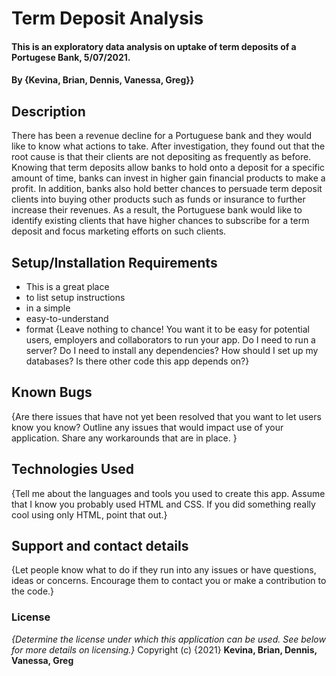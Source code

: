 # Term Deposit Analysis
#### This is an exploratory data analysis on uptake of term deposits of a Portugese Bank, 5/07/2021.
#### By **{Kevina, Brian, Dennis, Vanessa, Greg}}**
## Description
There has been a revenue decline for a Portuguese bank and they would like to know what actions to take. After investigation, they found out that the root cause is that their clients are not depositing as frequently as before. Knowing that term deposits allow banks to hold onto a deposit for a specific amount of time, banks can invest in higher gain financial products to make a profit. In addition, banks also hold better chances to persuade term deposit clients into buying other products such as funds or insurance to further increase their revenues. As a result, the Portuguese bank would like to identify existing clients that have higher chances to subscribe for a term deposit and focus marketing efforts on such clients.

## Setup/Installation Requirements
* This is a great place
* to list setup instructions
* in a simple
* easy-to-understand
* format
{Leave nothing to chance! You want it to be easy for potential users, employers and collaborators to run your app. Do I need to run a server? Do I need to install any dependencies? How should I set up my databases? Is there other code this app depends on?}
## Known Bugs
{Are there issues that have not yet been resolved that you want to let users know you know? Outline any issues that would impact use of your application. Share any workarounds that are in place. }
## Technologies Used
{Tell me about the languages and tools you used to create this app. Assume that I know you probably used HTML and CSS. If you did something really cool using only HTML, point that out.}
## Support and contact details
{Let people know what to do if they run into any issues or have questions, ideas or concerns.  Encourage them to contact you or make a contribution to the code.}
### License
*{Determine the license under which this application can be used.  See below for more details on licensing.}*
Copyright (c) {2021} **Kevina, Brian, Dennis, Vanessa, Greg**